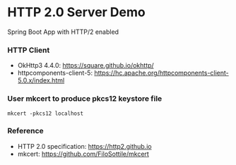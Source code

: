 HTTP 2.0 Server Demo
=========================

Spring Boot App with HTTP/2 enabled

### HTTP Client

* OkHttp3 4.4.0: https://square.github.io/okhttp/
* httpcomponents-client-5: https://hc.apache.org/httpcomponents-client-5.0.x/index.html

### User mkcert to produce pkcs12 keystore file

```
mkcert -pkcs12 localhost
```

### Reference

* HTTP 2.0 specification: https://http2.github.io
* mkcert: https://github.com/FiloSottile/mkcert
